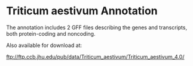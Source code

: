 #  Triticum aestivum Annotation

The annotation includes 2 GFF files describing the genes and transcripts, both protein-coding and noncoding.

Also available for download at:

  ftp://ftp.ccb.jhu.edu/pub/data/Triticum_aestivum/Triticum_aestivum_4.0/


